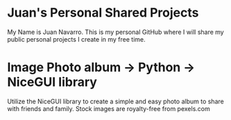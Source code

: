 # Juan's Personal Shared Projects
My Name is Juan Navarro. This is my personal GitHub where I will share my public personal projects I create in my free time.

# Image Photo album -> Python -> NiceGUI library
Utilize the NiceGUI library to create a simple and easy photo album to share with friends and family. Stock images are royalty-free from pexels.com
